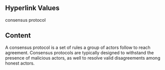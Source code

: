 ## Hyperlink Values

consensus protocol

## Content

A consensus protocol is a set of rules a group of actors follow to reach agreement. Consensus protocols are typically designed to withstand the presence of malicious actors, as well to resolve valid disagreements among honest actors.
